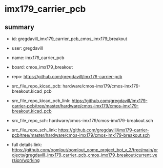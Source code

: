 # imx179_carrier_pcb
 
## summary 
* id: gregdavill_imx179_carrier_pcb_cmos_imx179_breakout
* user: gregdavill
* name: imx179_carrier_pcb
* board: cmos_imx179_breakout
* repo: https://github.com/gregdavill/imx179-carrier-pcb
* src_file_repo_kicad_pcb: hardware/cmos-imx179/cmos-imx179-breakout.kicad_pcb
* src_file_repo_kicad_pcb_link: https://github.com/gregdavill/imx179-carrier-pcb/tree/master/hardware/cmos-imx179/cmos-imx179-breakout.kicad_pcb


* src_file_repo_sch: hardware/cmos-imx179/cmos-imx179-breakout.sch
* src_file_repo_sch_link: https://github.com/gregdavill/imx179-carrier-pcb/tree/master/hardware/cmos-imx179/cmos-imx179-breakout.sch
* full details link: https://github.com/oomlout/oomlout_oomp_project_bot_v_2/tree/main/projects/gregdavill_imx179_carrier_pcb_cmos_imx179_breakout/current_version/working  






